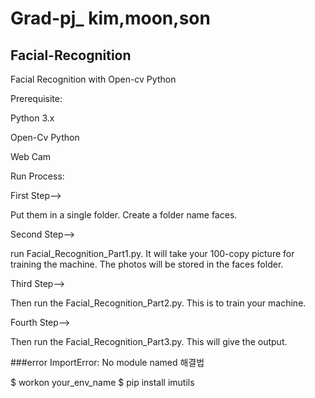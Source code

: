 # Grad-pj_ kim,moon,son
## Facial-Recognition

Facial Recognition with Open-cv Python

Prerequisite:

Python 3.x

Open-Cv Python

Web Cam

Run Process:

First Step-->

Put them in a single folder. Create a folder name faces.

Second Step-->

run Facial_Recognition_Part1.py. It will take your 100-copy picture for training the machine. The photos will be stored in the faces folder.

Third Step-->

Then run the Facial_Recognition_Part2.py. This is to train your machine.

Fourth Step-->

Then run the Facial_Recognition_Part3.py. This will give the output.

###error
ImportError: No module named  해결법

  $ workon your_env_name
  $ pip install imutils


